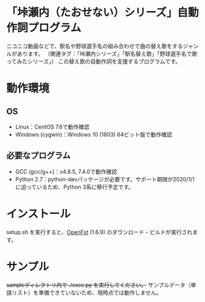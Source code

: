 # 「垰瀬内（たおせない）シリーズ」自動作詞プログラム
ニコニコ動画などで、駅名や野球選手名の組み合わせで曲の替え歌をするジャンルがあります。
（関連タグ：「垰瀬内シリーズ」「駅名替え歌」「野球選手名で歌ってみたシリーズ」）
この替え歌の自動作詞を支援するプログラムです。

# 動作環境
## OS
- Linux：CentOS 7.6で動作確認
- Windows (cygwin)：Windows 10 (1803) 64ビット版で動作確認

## 必要なプログラム
- GCC (gcc/g++)：v4.8.5, 7.4.0で動作確認
- Python 2.7：python-devパッケージが必要です。サポート期限が2020/1/1に迫っているため、Python 3系に移行予定です。

# インストール
setup.sh を実行すると、[OpenFst](http://www.openfst.org/) (1.6.9) のダウンロード・ビルドが実行されます。

# サンプル
<del>sampleディレクトリ内で ./exec.py を実行してください。</del>
サンプルデータ（単語リスト）を準備できていないため、現時点では動作しません。
